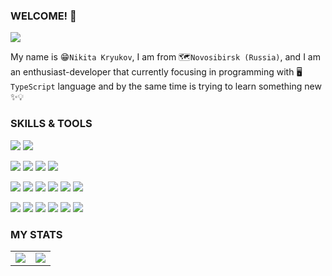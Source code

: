 ### WELCOME! 👋

![](https://komarev.com/ghpvc/?username=zirionneft&color=blueviolet&label=PROFILE+VISITS)

My name is 😁`Nikita Kryukov`, I am from 🗺️`Novosibirsk (Russia)`, and I am an enthusiast-developer that currently focusing in programming with 🖥️`TypeScript` language and by the same time is trying to learn something new ✨💡

### SKILLS & TOOLS
![](https://img.shields.io/badge/OS-Ubuntu-informational?style=flat&logo=linux&logoColor=white&color=8f4ad4)
![](https://img.shields.io/badge/IDE-WebStorm-informational?style=flat&logo=WebStorm&logoColor=white&color=8f4ad4)

![](https://img.shields.io/badge/Lang-TypeScript-informational?style=flat&logo=TypeScript&logoColor=white&color=cccf30)
![](https://img.shields.io/badge/Lang-JavaScript-informational?style=flat&logo=JavaScript&logoColor=white&color=cccf30)
![](https://img.shields.io/badge/Lang-PHP-informational?style=flat&logo=PHP&logoColor=white&color=cccf30)
![](https://img.shields.io/badge/Lang-Java-informational?style=flat&logo=java&logoColor=white&color=cccf30)

![](https://img.shields.io/badge/Frontend-Vue.js-informational?style=flat&logo=Vue.js&logoColor=white&color=2bbc8a)
![](https://img.shields.io/badge/Frontend-React-informational?style=flat&logo=React&logoColor=white&color=2bbc8a)
![](https://img.shields.io/badge/Frontend-Bootstrap-informational?style=flat&logo=Bootstrap&logoColor=white&color=2bbc8a)
![](https://img.shields.io/badge/Frontend-Bulma-informational?style=flat&logo=Bulma&logoColor=white&color=2bbc8a)
![](https://img.shields.io/badge/Frontend-Webpack-informational?style=flat&logo=Webpack&logoColor=white&color=2bbc8a)
![](https://img.shields.io/badge/Frontend-mocha-informational?style=flat&logo=mocha&logoColor=white&color=2bbc8a)

![](https://img.shields.io/badge/Backend-Node.js-informational?style=flat&logo=Node.js&logoColor=white&color=2eadc9)
![](https://img.shields.io/badge/Backend-Laravel-informational?style=flat&logo=Laravel&logoColor=white&color=2eadc9)
![](https://img.shields.io/badge/Backend-NGINX-informational?style=flat&logo=NGINX&logoColor=white&color=2eadc9)
![](https://img.shields.io/badge/Backend-PostgreSQL-informational?style=flat&logo=PostgreSQL&logoColor=white&color=2eadc9)
![](https://img.shields.io/badge/Backend-redis-informational?style=flat&logo=redis&logoColor=white&color=2eadc9)
![](https://img.shields.io/badge/Backend-Docker-informational?style=flat&logo=Docker&logoColor=white&color=2eadc9)


### MY STATS
<table>
  <tr>
    <td align="center" style="padding=0;width=50%;">
      <img align="center" style="padding=0;" src="https://github-readme-stats.vercel.app/api/?username=zirionneft&theme=synthwave&show_icons=true&hide_border=true&bg_color=00000000&hide_title=true&count_private=true" />
    </td>
    <td align="center" style="padding=0;width=50%;">
      <img align="center" style="padding=0;" src="https://github-readme-stats.quantumlytangled.vercel.app/api/top-langs/?username=zirionneft&theme=synthwave&layout=compact&show_icons=true&hide_border=true&count_private=true" />
    </td>
  </tr>
</table>
